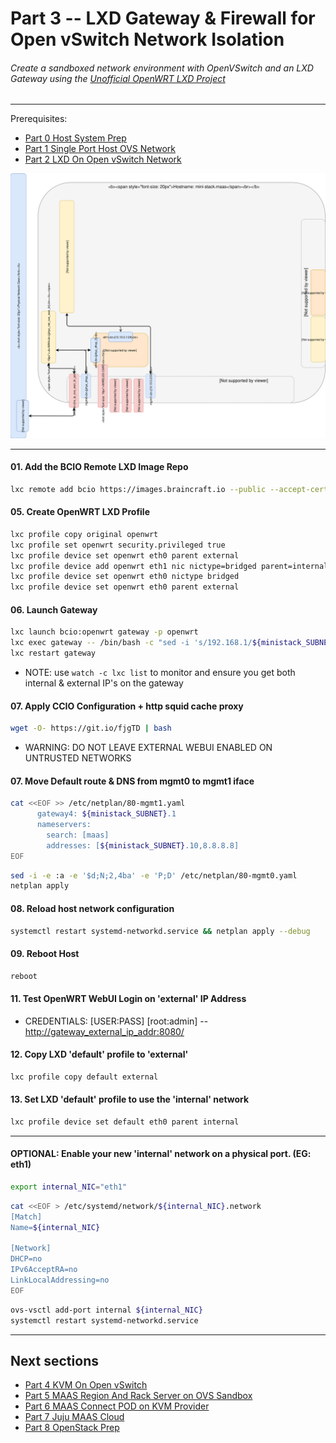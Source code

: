 # Part 3 -- LXD Gateway & Firewall for Open vSwitch Network Isolation
###### Create a sandboxed network environment with OpenVSwitch and an LXD Gateway using the [Unofficial OpenWRT LXD Project](https://github.com/containercraft/openwrt-lxd)

-------
Prerequisites:
- [Part 0 Host System Prep]
- [Part 1 Single Port Host OVS Network]
- [Part 2 LXD On Open vSwitch Network]

![CCIO_Hypervisor - LXD On OpenvSwitch](web/drawio/lxd-gateway.svg)

-------
#### 01. Add the BCIO Remote LXD Image Repo
````sh
lxc remote add bcio https://images.braincraft.io --public --accept-certificate
````
#### 05. Create OpenWRT LXD Profile
````sh
lxc profile copy original openwrt
lxc profile set openwrt security.privileged true
lxc profile device set openwrt eth0 parent external
lxc profile device add openwrt eth1 nic nictype=bridged parent=internal
lxc profile device set openwrt eth0 nictype bridged
lxc profile device set openwrt eth0 parent external
````
#### 06. Launch Gateway
````sh
lxc launch bcio:openwrt gateway -p openwrt
lxc exec gateway -- /bin/bash -c "sed -i 's/192.168.1/${ministack_SUBNET}/g' /etc/config/networks"
lxc restart gateway
````
  - NOTE: use `watch -c lxc list` to monitor and ensure you get both internal & external IP's on the gateway
#### 07. Apply CCIO Configuration + http squid cache proxy
````sh
wget -O- https://git.io/fjgTD | bash
````
  - WARNING: DO NOT LEAVE EXTERNAL WEBUI ENABLED ON UNTRUSTED NETWORKS
#### 07. Move Default route & DNS from mgmt0 to mgmt1 iface
````sh
cat <<EOF >> /etc/netplan/80-mgmt1.yaml
      gateway4: ${ministack_SUBNET}.1
      nameservers:
        search: [maas]
        addresses: [${ministack_SUBNET}.10,8.8.8.8]
EOF
````
````sh
sed -i -e :a -e '$d;N;2,4ba' -e 'P;D' /etc/netplan/80-mgmt0.yaml
netplan apply
````
#### 08. Reload host network configuration
````sh
systemctl restart systemd-networkd.service && netplan apply --debug
````
#### 09. Reboot Host
````sh
reboot
````
#### 11. Test OpenWRT WebUI Login on 'external' IP Address    
  - CREDENTIALS: [USER:PASS] [root:admin] -- [http://gateway_external_ip_addr:8080/](http://gateway_external_ip_addr:8080/)

#### 12. Copy LXD 'default' profile to 'external'
````sh
lxc profile copy default external
````
#### 13. Set LXD 'default' profile to use the 'internal' network
````sh
lxc profile device set default eth0 parent internal
````

-------
#### OPTIONAL: Enable your new 'internal' network on a physical port. (EG: eth1)
````sh
export internal_NIC="eth1"
````
````sh
cat <<EOF > /etc/systemd/network/${internal_NIC}.network                                                    
[Match]
Name=${internal_NIC}

[Network]
DHCP=no
IPv6AcceptRA=no
LinkLocalAddressing=no
EOF
````
````sh
ovs-vsctl add-port internal ${internal_NIC}
systemctl restart systemd-networkd.service
````

-------
## Next sections
- [Part 4 KVM On Open vSwitch]
- [Part 5 MAAS Region And Rack Server on OVS Sandbox]
- [Part 6 MAAS Connect POD on KVM Provider]
- [Part 7 Juju MAAS Cloud]
- [Part 8 OpenStack Prep]

<!-- Markdown link & img dfn's -->
[Part 0 Host System Prep]: ../0_Host_System_Prep
[Part 1 Single Port Host OVS Network]: ../1_Single_Port_Host-Open_vSwitch_Network_Configuration
[Part 2 LXD On Open vSwitch Network]: ../2_LXD-On-OVS
[Part 3 LXD Gateway & Firwall for Open vSwitch Network Isolation]: ../3_LXD_Network_Gateway
[Part 4 KVM On Open vSwitch]: ../4_KVM_On_Open_vSwitch
[Part 5 MAAS Region And Rack Server on OVS Sandbox]: ../5_MAAS-Rack_And_Region_Ctl-On-Open_vSwitch
[Part 6 MAAS Connect POD on KVM Provider]: ../6_MAAS-Connect_POD_KVM-Provider
[Part 7 Juju MAAS Cloud]: ../7_Juju_MAAS_Cloud
[Part 8 OpenStack Prep]: ../8_OpenStack_Deploy

